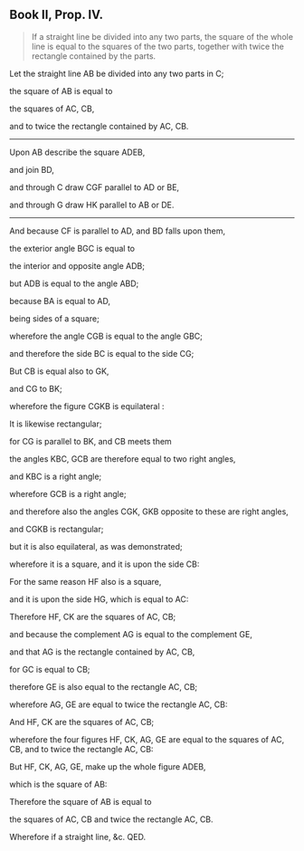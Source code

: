 ## Book II, Prop. IV.

> If a straight line be divided into any two parts, the square of the whole line is equal to the squares of the two parts, together with twice the rectangle contained by the parts.

Let the straight line <span data-math-line data-math-value="AB">AB</span> be divided into any two parts in <span data-math-type data-math-value="C">C</span>;

the square of <span data-math-line data-math-value="AB">AB</span> is equal to

the squares of <span data-math-line data-math-value="AC">AC</span>, <span data-math-line data-math-value="CB">CB</span>,

and to twice the rectangle contained by <span data-math-line data-math-value="AC">AC</span>, <span data-math-line data-math-value="CB">CB</span>.

---

Upon <span data-math-line data-math-value="AB">AB</span> describe the square <span data-math-quad data-math-value="ADEB">ADEB</span>,

and join <span data-math-line data-math-value="BD">BD</span>,

and through <span data-math-type data-math-value="C">C</span> draw <span data-math-angle data-math-value="CGF">CGF</span> parallel to <span data-math-line data-math-value="AD">AD</span> or <span data-math-line data-math-value="BE">BE</span>,

and through <span data-math-type data-math-value="G">G</span> draw <span data-math-line data-math-value="HK">HK</span> parallel to <span data-math-line data-math-value="AB">AB</span> or <span data-math-line data-math-value="DE">DE</span>.

---

And because <span data-math-line data-math-value="CF">CF</span> is parallel to <span data-math-line data-math-value="AD">AD</span>, and <span data-math-line data-math-value="BD">BD</span> falls upon them,

the exterior angle <span data-math-angle data-math-value="BGC">BGC</span> is equal to

the interior and opposite angle <span data-math-angle data-math-value="ADB">ADB</span>;

but <span data-math-angle data-math-value="ADB">ADB</span> is equal to the angle <span data-math-angle data-math-value="ABD">ABD</span>;

because <span data-math-line data-math-value="BA">BA</span> is equal to <span data-math-line data-math-value="AD">AD</span>,

being sides of a square;

wherefore the angle <span data-math-angle data-math-value="CGB">CGB</span> is equal to the angle <span data-math-angle data-math-value="GBC">GBC</span>;

and therefore the side <span data-math-line data-math-value="BC">BC</span> is equal to the side <span data-math-line data-math-value="CG">CG</span>;

But <span data-math-line data-math-value="CB">CB</span> is equal also to <span data-math-line data-math-value="GK">GK</span>,

and <span data-math-line data-math-value="CG">CG</span> to <span data-math-line data-math-value="BK">BK</span>;

wherefore the figure <span data-math-quad data-math-value="CGKB">CGKB</span> is equilateral :

It is likewise rectangular;

for <span data-math-line data-math-value="CG">CG</span> is parallel to <span data-math-line data-math-value="BK">BK</span>, and <span data-math-line data-math-value="CB">CB</span> meets them

the angles <span data-math-angle data-math-value="KBC">KBC</span>, <span data-math-angle data-math-value="GCB">GCB</span> are therefore equal to two right angles,

and <span data-math-angle data-math-value="KBC">KBC</span> is a right angle;

wherefore <span data-math-angle data-math-value="GCB">GCB</span> is a right angle;

and therefore also the angles <span data-math-angle data-math-value="CGK">CGK</span>, <span data-math-angle data-math-value="GKB">GKB</span> opposite to these are right angles,

and <span data-math-quad data-math-value="CGKB">CGKB</span> is rectangular;

but it is also equilateral, as was demonstrated;

wherefore it is a square, and it is upon the side <span data-math-line data-math-value="CB">CB</span>:

For the same reason <span data-math-line data-math-value="HF">HF</span> also is a square,

and it is upon the side <span data-math-line data-math-value="HG">HG</span>, which is equal to <span data-math-line data-math-value="AC">AC</span>:

Therefore <span data-math-line data-math-value="HF">HF</span>, <span data-math-line data-math-value="CK">CK</span> are the squares of <span data-math-line data-math-value="AC">AC</span>, <span data-math-line data-math-value="CB">CB</span>;

and because the complement <span data-math-line data-math-value="AG">AG</span> is equal to the complement <span data-math-line data-math-value="GE">GE</span>,

and that <span data-math-line data-math-value="AG">AG</span> is the rectangle contained by <span data-math-line data-math-value="AC">AC</span>, <span data-math-line data-math-value="CB">CB</span>,

for <span data-math-line data-math-value="GC">GC</span> is equal to <span data-math-line data-math-value="CB">CB</span>;

therefore <span data-math-line data-math-value="GE">GE</span> is also equal to the rectangle <span data-math-line data-math-value="AC">AC</span>, <span data-math-line data-math-value="CB">CB</span>;

wherefore <span data-math-line data-math-value="AG">AG</span>, <span data-math-line data-math-value="GE">GE</span> are equal to twice the rectangle <span data-math-line data-math-value="AC">AC</span>, <span data-math-line data-math-value="CB">CB</span>:

And <span data-math-line data-math-value="HF">HF</span>, <span data-math-line data-math-value="CK">CK</span> are the squares of <span data-math-line data-math-value="AC">AC</span>, <span data-math-line data-math-value="CB">CB</span>;

wherefore the four figures <span data-math-line data-math-value="HF">HF</span>, <span data-math-line data-math-value="CK">CK</span>, <span data-math-line data-math-value="AG">AG</span>, <span data-math-line data-math-value="GE">GE</span> are equal to the squares of <span data-math-line data-math-value="AC">AC</span>, <span data-math-line data-math-value="CB">CB</span>, and to twice the rectangle <span data-math-line data-math-value="AC">AC</span>, <span data-math-line data-math-value="CB">CB</span>:

But <span data-math-line data-math-value="HF">HF</span>, <span data-math-line data-math-value="CK">CK</span>, <span data-math-line data-math-value="AG">AG</span>, <span data-math-line data-math-value="GE">GE</span>, make up the whole figure <span data-math-quad data-math-value="ADEB">ADEB</span>,

which is the square of <span data-math-line data-math-value="AB">AB</span>:

Therefore the square of <span data-math-line data-math-value="AB">AB</span> is equal to

the squares of <span data-math-line data-math-value="AC">AC</span>, <span data-math-line data-math-value="CB">CB</span> and twice the rectangle <span data-math-line data-math-value="AC">AC</span>, <span data-math-line data-math-value="CB">CB</span>.

Wherefore if a straight line, &c. QED.

